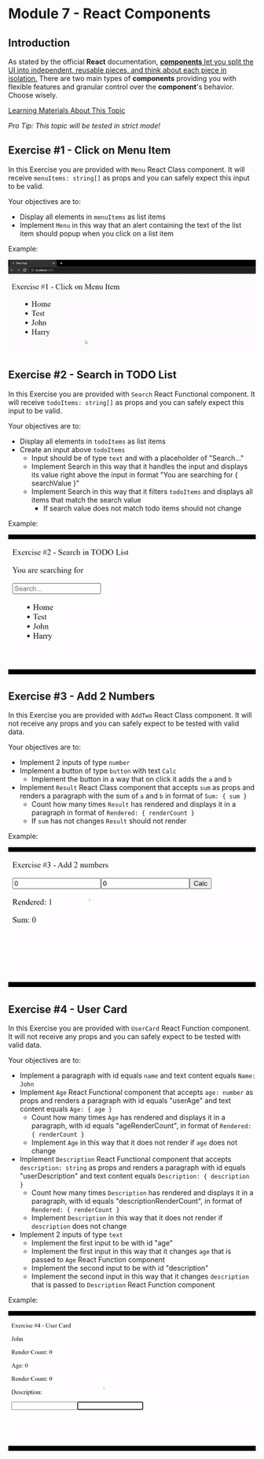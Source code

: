 # Module 7 - React Components

## Introduction

As stated by the official **React** documentation, [**components** let you split the UI into independent, reusable pieces, and think about each piece in isolation.](https://reactjs.org/docs/components-and-props.html) There are two main types of **components** providing you with flexible features and granular control over the **component**'s behavior. Choose wisely.

[Learning Materials About This Topic](https://www.notion.so/mkit/React-Components-e89ca4fa11d74aac8f8f761876aa1b26)

_Pro Tip: This topic will be tested in strict mode!_

## Exercise #1 - Click on Menu Item

In this Exercise you are provided with `Menu` React Class component. It will receive `menuItems: string[]` as props and you can safely expect this input to be valid.

Your objectives are to:

- Display all elements in `menuItems` as list items
- Implement `Menu` in this way that an alert containing the text of the list item should popup when you click on a list item

Example:

![Example Click on Menu Item](../../public/gifs/react-components/exercise-1.gif)

## Exercise #2 - Search in TODO List

In this Exercise you are provided with `Search` React Functional component. It will receive `todoItems: string[]` as props and you can safely expect this input to be valid.

Your objectives are to:

- Display all elements in `todoItems` as list items
- Create an input above `todoItems`
  - Input should be of type `text` and with a placeholder of "Search..."
  - Implement Search in this way that it handles the input and displays its value right above the input in format "You are searching for { searchValue }"
  - Implement Search in this way that it filters `todoItems` and displays all items that match the search value
    - If search value does not match todo items should not change

Example:

![Example Click on Menu Item](../../public/gifs/react-components/exercise-2.gif)

## Exercise #3 - Add 2 Numbers

In this Exercise you are provided with `AddTwo` React Class component. It will not receive any props and you can safely expect to be tested with valid data.

Your objectives are to:

- Implement 2 inputs of type `number`
- Implement a button of type `button` with text `Calc`
  - Implement the button in a way that on click it adds the `a` and `b`
- Implement `Result` React Class component that accepts `sum` as props and renders a paragraph with the sum of `a` and `b` in format of `Sum: { sum }`
  - Count how many times `Result` has rendered and displays it in a paragraph in format of `Rendered: { renderCount }`
  - If `sum` has not changes `Result` should not render

Example:

![Example Add 2 Numbers](../../public/gifs/react-components/exercise-3.gif)

## Exercise #4 - User Card

In this Exercise you are provided with `UserCard` React Function component. It will not receive any props and you can safely expect to be tested with valid data.

Your objectives are to:

- Implement a paragraph with id equals `name` and text content equals `Name: John`
- Implement `Age` React Functional component that accepts `age: number` as props and renders a paragraph with id equals "userAge" and text content equals `Age: { age }`
  - Count how many times `Age` has rendered and displays it in a paragraph, with id equals "ageRenderCount", in format of `Rendered: { renderCount }`
  - Implement `Age` in this way that it does not render if `age` does not change
- Implement `Description` React Functional component that accepts `description: string` as props and renders a paragraph with id equals "userDescription" and text content equals `Description: { description }`
  - Count how many times `Description` has rendered and displays it in a paragraph, with id equals "descriptionRenderCount", in format of `Rendered: { renderCount }`
  - Implement `Description` in this way that it does not render if `description` does not change
- Implement 2 inputs of type `text`
  - Implement the first input to be with id "age"
  - Implement the first input in this way that it changes `age` that is passed to `Age` React Function component
  - Implement the second input to be with id "description"
  - Implement the second input in this way that it changes `description` that is passed to `Description` React Function component

Example:

![Example Click on Menu Item](../../public/gifs/react-components/exercise-4.gif)
